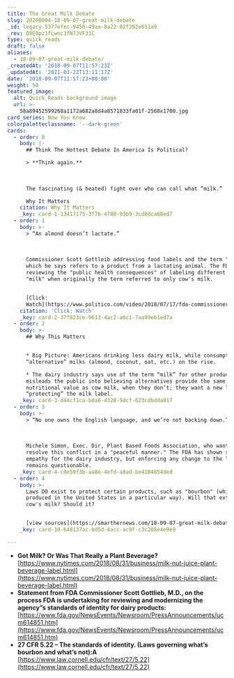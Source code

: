 ```yaml
---
title: The Great Milk Debate
slug: 20200804-18-09-07-great-milk-debate
_id: legacy-5377efec-9458-49aa-8a22-02f292e651a9
_rev: O8E8pz1fLwnc3fN7JVF31C
type: quick_reads
draft: false
aliases:
  - 18-09-07-great-milk-debate/
_createdAt: '2018-09-07T11:57:23Z'
_updatedAt: '2021-03-22T13:11:17Z'
date: '2018-09-07T11:57:23+00:00'
weight: 50
featured_image:
  alt: Quick Reads background image
  url: >-
    58a89452599268a1172a682a8d4a8571833fa01f-2560x1700.jpg
card_series: Now You Know
colorpaletteclassname: '--dark-green'
cards:
  - order: 0
    body: |-
      ## Think The Hottest Debate In America Is Political?

      > **Think again.**  
        
        
        
      The fascinating (& heated) fight over who can call what “milk.”

      Why It Matters
    citation: Why It Matters
    _key: card-1-13417175-3f76-4780-93b9-3cd0dca68ed7
  - order: 1
    body: >-
      > “An almond doesn’t lactate.”  
        
        
        
      Commissioner Scott Gottleib addressing food labels and the term "milk" -
      which he says refers to a product from a lactating animal. The FDA is
      reviewing the "public health consequences" of labeling different products
      "milk" when originally the term referred to only cow's milk.


      [Click:
      Watch](https://www.politico.com/video/2018/07/17/fda-commissioner-on-milk-regulation-an-almond-doesnt-lactate-067140)
    citation: 'Click: Watch'
    _key: card-2-37f823ce-9613-4ac2-a6c1-7aa99eb1ed7a
  - order: 2
    body: >-
      ## Why This Matters


      * Big Picture: Americans drinking less dairy milk, while consumption of
      “alternative” milks (almond, coconut, oat, etc.) on the rise.

      * The dairy industry says use of the term “milk” for other products
      misleads the public into believing alternatives provide the same
      nutritional value as cow milk, when they don’t; they want a new law
      “protecting” the milk label.
    _key: card-3-d44cf1ca-bda6-4328-9dcf-623cdbdda817
  - order: 3
    body: >-
      > “No one owns the English language, and we’re not backing down.”  
        
        
        
      Michele Simon, Exec. Dir, Plant Based Foods Association, who wants to
      resolve this conflict in a "peaceful manner." The FDA has shown signs of
      empathy for the dairy industry, but enforcing any change to the language
      remains questionable.
    _key: card-4-c0e59f3b-aa8e-4efd-a8ad-be4184854ded
  - order: 4
    body: >-
      Laws DO exist to protect certain products, such as "bourbon" (whiskey
      produced in the United States in a particular way). Will that extend to
      cow's milk? Should it?


      [view sources](https://smarthernews.com/18-09-07-great-milk-debate/)
    _key: card-10-648137ac-bd5d-4acc-ac9f-c3c208e4e9e9

---
```

* **Got Milk? Or Was That Really a Plant Beverage?**  
[https://www.nytimes.com/2018/08/31/business/milk-nut-juice-plant-beverage-label.html](https://www.nytimes.com/2018/08/31/business/milk-nut-juice-plant-beverage-label.html)
* **Statement from FDA Commissioner Scott Gottlieb, M.D., on the process FDA is undertaking for reviewing and modernizing the agency”s standards of identity for dairy products:**  
[https://www.fda.gov/NewsEvents/Newsroom/PressAnnouncements/ucm614851.htm](https://www.fda.gov/NewsEvents/Newsroom/PressAnnouncements/ucm614851.htm)
* **27 CFR 5.22 – The standards of identity. (Laws governing what’s bourbon and what’s not):A**  
[https://www.law.cornell.edu/cfr/text/27/5.22](https://www.law.cornell.edu/cfr/text/27/5.22)